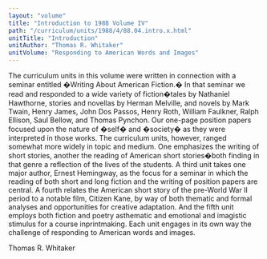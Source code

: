 ```yaml
---
layout: "volume"
title: "Introduction to 1988 Volume IV"
path: "/curriculum/units/1988/4/88.04.intro.x.html"
unitTitle: "Introduction"
unitAuthor: "Thomas R. Whitaker"
unitVolume: "Responding to American Words and Images"
---
```

<body>
<p>
The curriculum units in this volume were written in connection with a seminar entitled �Writing About American Fiction.� In that seminar we read and responded to a wide variety of fiction�tales by Nathaniel Hawthorne, stories and novellas by Herman Melville, and novels by Mark Twain, Henry James, John Dos Passos, Henry Roth, William Faulkner, Ralph Ellison, Saul Bellow, and Thomas Pynchon. Our one-page position papers focused upon the nature of �self� and �society� as they were interpreted in those works. The curriculum units, however, ranged somewhat more widely in topic and medium. One emphasizes the writing of short stories, another the reading of American short stories�both finding in that genre a reflection of the lives of the students. A third unit takes one major author, Ernest Hemingway, as the focus for a seminar in which the reading of both short and long fiction and the writing of position papers are central. A fourth relates the American short story of the pre-World War II period to a notable film, Citizen Kane, by way of both thematic and formal analyses and opportunities for creative adaptation. And the fifth unit employs both fiction and poetry asthematic and emotional and imagistic stimulus for a course inprintmaking. Each unit engages in its own way the challenge of responding to American words and images.
</p>
<p>
Thomas R. Whitaker
</p>
</body>